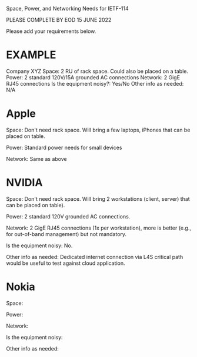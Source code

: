 Space, Power, and Networking Needs for IETF-114

PLEASE COMPLETE BY EOD 15 JUNE 2022

Please add your requirements below. 

# EXAMPLE
Company XYZ
Space: 2 RU of rack space. Could also be placed on a table. 
Power: 2 standard 120V/15A grounded AC connections
Network: 2 GigE RJ45 connections 
Is the equipment noisy?: Yes/No
Other info as needed: N/A

# Apple
Space: Don't need rack space. Will bring a few laptops, iPhones that can be placed on table.

Power: Standard power needs for small devices

Network: Same as above

# NVIDIA
Space: Don't need rack space. Will bring 2 workstations (client, server) that can be placed on table).

Power: 2 standard 120V grounded AC connections.

Network: 2 GigE RJ45 connections (1x per workstation), more is better (e.g., for out-of-band management) but not mandatory.

Is the equipment noisy: No.

Other info as needed: Dedicated internet connection via L4S critical path would be useful to test against cloud application.

# Nokia

Space: 

Power: 

Network: 

Is the equipment noisy: 

Other info as needed:
